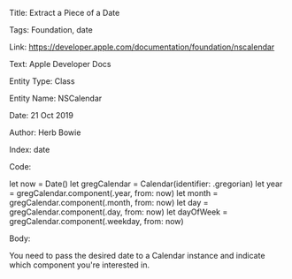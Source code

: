 Title:  Extract a Piece of a Date

Tags:   Foundation, date

Link:   https://developer.apple.com/documentation/foundation/nscalendar

Text:   Apple Developer Docs

Entity Type: Class

Entity Name: NSCalendar

Date:   21 Oct 2019

Author: Herb Bowie

Index:  date

Code: 

let now = Date()
let gregCalendar = Calendar(identifier: .gregorian)
let year = gregCalendar.component(.year, from: now)
let month = gregCalendar.component(.month, from: now)
let day = gregCalendar.component(.day, from: now)
let dayOfWeek = gregCalendar.component(.weekday, from: now)


Body: 

You need to pass the desired date to a Calendar instance and indicate which component you're interested in. 
